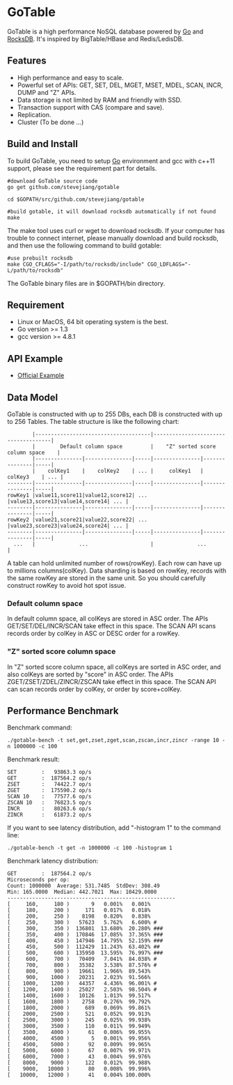 # GoTable

GoTable is a high performance NoSQL database powered by [Go](http://golang.org/) and [RocksDB](http://rocksdb.org/). It's inspired by BigTable/HBase and Redis/LedisDB.

## Features

+ High performance and easy to scale.
+ Powerful set of APIs: GET, SET, DEL, MGET, MSET, MDEL, SCAN, INCR, DUMP and "Z" APIs.
+ Data storage is not limited by RAM and friendly with SSD.
+ Transaction support with CAS (compare and save).
+ Replication.
+ Cluster (To be done ...)

## Build and Install

To build GoTable, you need to setup [Go](http://golang.org/) environment and gcc with c++11 support, please see the requirement part for details.

	#download GoTable source code
	go get github.com/stevejiang/gotable
	
	cd $GOPATH/src/github.com/stevejiang/gotable
	
	#build gotable, it will download rocksdb automatically if not found
	make

The make tool uses curl or wget to download rocksdb. If your computer has trouble to connect internet, please manually download and build rocksdb, and then use the following command to build gotable:

	#use prebuilt rocksdb
	make CGO_CFLAGS="-I/path/to/rocksdb/include" CGO_LDFLAGS="-L/path/to/rocksdb"

The GoTable binary files are in $GOPATH/bin directory.

## Requirement

+ Linux or MacOS, 64 bit operating system is the best.
+ Go version >= 1.3
+ gcc version >= 4.8.1

## API Example

+ [Official Example](https://github.com/stevejiang/gotable/blob/master/cmd/gotable-example/example.go)

## Data Model

GoTable is constructed with up to 255 DBs, each DB is constructed with up to 256 Tables. The table structure is like the following chart:

	        |-------------------------------------|-------------------------------------|
	        |        Default column space         |    "Z" sorted score column space    |
	        |---------------|---------------|-----|---------------|---------------|-----|
	        |    colKey1    |    colKey2    | ... |     colKey1   |    colKey3    | ... |
	--------|---------------|---------------|-----|---------------|---------------|-----|
	rowKey1 |value11,score11|value12,score12| ... |value13,score13|value14,score14| ... |
	--------|---------------|---------------|-----|---------------|---------------|-----|
	rowKey2 |value21,score21|value22,score22| ... |value23,score23|value24,score24| ... |
	--------|---------------|---------------|-----|---------------|---------------|-----|
	  ...   |              ...                    |              ...                    |

A table can hold unlimited number of rows(rowKey). Each row can have up to millions columns(colKey).
Data sharding is based on rowKey, records with the same rowKey are stored in the same unit. So you should carefully construct rowKey to avoid hot spot issue.

### Default column space

In default column space, all colKeys are stored in ASC order. The APIs GET/SET/DEL/INCR/SCAN take effect in this space. The SCAN API scans records order by colKey in ASC or DESC order for a rowKey.

### "Z" sorted score column space

In "Z" sorted score column space, all colKeys are sorted in ASC order, and also colKeys are sorted by "score" in ASC order. The APIs ZGET/ZSET/ZDEL/ZINCR/ZSCAN take effect in this space. The SCAN API can scan records order by colKey, or order by score+colKey.

## Performance Benchmark

Benchmark command:

	./gotable-bench -t set,get,zset,zget,scan,zscan,incr,zincr -range 10 -n 1000000 -c 100

Benchmark result:

	SET        :   93863.3 op/s   
	GET        :  187564.2 op/s   
	ZSET       :   74422.7 op/s   
	ZGET       :  175590.2 op/s   
	SCAN 10    :   77577.6 op/s   
	ZSCAN 10   :   76823.5 op/s   
	INCR       :   80263.6 op/s   
	ZINCR      :   61873.2 op/s   

If you want to see latency distribution, add "-histogram 1" to the command line:

	./gotable-bench -t get -n 1000000 -c 100 -histogram 1

Benchmark latency distribution:

	GET        :  187564.2 op/s   
	Microseconds per op:
	Count: 1000000  Average: 531.7485  StdDev: 308.49
	Min: 165.0000  Median: 442.7021  Max: 10429.0000
	------------------------------------------------------
	[     160,     180 )       9   0.001%   0.001%
	[     180,     200 )     171   0.017%   0.018%
	[     200,     250 )    8198   0.820%   0.838%
	[     250,     300 )   57623   5.762%   6.600% #
	[     300,     350 )  136801  13.680%  20.280% ###
	[     350,     400 )  170846  17.085%  37.365% ###
	[     400,     450 )  147946  14.795%  52.159% ###
	[     450,     500 )  112429  11.243%  63.402% ##
	[     500,     600 )  135950  13.595%  76.997% ###
	[     600,     700 )   70409   7.041%  84.038% #
	[     700,     800 )   35382   3.538%  87.576% #
	[     800,     900 )   19661   1.966%  89.543%
	[     900,    1000 )   20231   2.023%  91.566%
	[    1000,    1200 )   44357   4.436%  96.001% #
	[    1200,    1400 )   25027   2.503%  98.504% #
	[    1400,    1600 )   10126   1.013%  99.517%
	[    1600,    1800 )    2758   0.276%  99.792%
	[    1800,    2000 )     689   0.069%  99.861%
	[    2000,    2500 )     521   0.052%  99.913%
	[    2500,    3000 )     245   0.025%  99.938%
	[    3000,    3500 )     110   0.011%  99.949%
	[    3500,    4000 )      61   0.006%  99.955%
	[    4000,    4500 )       5   0.001%  99.956%
	[    4500,    5000 )      92   0.009%  99.965%
	[    5000,    6000 )      67   0.007%  99.971%
	[    6000,    7000 )      43   0.004%  99.976%
	[    8000,    9000 )     122   0.012%  99.988%
	[    9000,   10000 )      80   0.008%  99.996%
	[   10000,   12000 )      41   0.004% 100.000%
